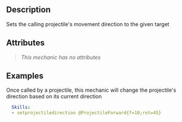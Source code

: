 ## Description
Sets the calling projectile's movement direction to the given target


## Attributes
>*This mechanic has no attributes*


## Examples
Once called by a projectile, this mechanic will change the projectile's direction based on its current direction
```yaml
  Skills:
  - setprojectiledirection @ProjectileForward{f=10;rot=45}
```